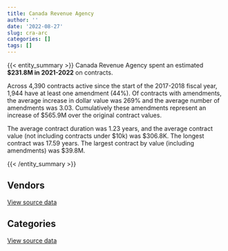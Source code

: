 ```yaml
---
title: Canada Revenue Agency
author: ''
date: '2022-08-27'
slug: cra-arc
categories: []
tags: []
---
```


<script src="/rmarkdown-libs/htmlwidgets/htmlwidgets.js"></script>
<link href="/rmarkdown-libs/datatables-css/datatables-crosstalk.css" rel="stylesheet" />
<script src="/rmarkdown-libs/datatables-binding/datatables.js"></script>
<script src="/rmarkdown-libs/jquery/jquery-3.6.0.min.js"></script>
<link href="/rmarkdown-libs/dt-core-bootstrap/css/dataTables.bootstrap.min.css" rel="stylesheet" />
<link href="/rmarkdown-libs/dt-core-bootstrap/css/dataTables.bootstrap.extra.css" rel="stylesheet" />
<script src="/rmarkdown-libs/dt-core-bootstrap/js/jquery.dataTables.min.js"></script>
<script src="/rmarkdown-libs/dt-core-bootstrap/js/dataTables.bootstrap.min.js"></script>
<link href="/rmarkdown-libs/crosstalk/css/crosstalk.min.css" rel="stylesheet" />
<script src="/rmarkdown-libs/crosstalk/js/crosstalk.min.js"></script>
<script src="/rmarkdown-libs/htmlwidgets/htmlwidgets.js"></script>
<link href="/rmarkdown-libs/datatables-css/datatables-crosstalk.css" rel="stylesheet" />
<script src="/rmarkdown-libs/datatables-binding/datatables.js"></script>
<script src="/rmarkdown-libs/jquery/jquery-3.6.0.min.js"></script>
<link href="/rmarkdown-libs/dt-core-bootstrap/css/dataTables.bootstrap.min.css" rel="stylesheet" />
<link href="/rmarkdown-libs/dt-core-bootstrap/css/dataTables.bootstrap.extra.css" rel="stylesheet" />
<script src="/rmarkdown-libs/dt-core-bootstrap/js/jquery.dataTables.min.js"></script>
<script src="/rmarkdown-libs/dt-core-bootstrap/js/dataTables.bootstrap.min.js"></script>
<link href="/rmarkdown-libs/crosstalk/css/crosstalk.min.css" rel="stylesheet" />
<script src="/rmarkdown-libs/crosstalk/js/crosstalk.min.js"></script>

{{< entity_summary >}}
Canada Revenue Agency spent an estimated **\$231.8M in 2021-2022** on contracts.

Across 4,390 contracts active since the start of the 2017-2018 fiscal year, 1,944 have at least one amendment (44%). Of contracts with amendments, the average increase in dollar value was 269% and the average number of amendments was 3.03. Cumulatively these amendments represent an increase of \$565.9M over the original contract values.

The average contract duration was 1.23 years, and the average contract value (not including contracts under \$10k) was \$306.8K. The longest contract was 17.59 years. The largest contract by value (including amendments) was \$39.8M.

{{< /entity_summary >}}

## Vendors

<div id="htmlwidget-1" style="width:100%;height:auto;" class="datatables html-widget"></div>
<script type="application/json" data-for="htmlwidget-1">{"x":{"style":"bootstrap","filter":"none","vertical":false,"data":[["<a href=\"/vendors/2keys/\">2KEYS<\/a>","<a href=\"/vendors/3d_datacomm/\">3D DATACOMM<\/a>","<a href=\"/vendors/4_office_automation/\">4 OFFICE AUTOMATION<\/a>","<a href=\"/vendors/access_2_networks/\">ACCESS 2 NETWORKS<\/a>","<a href=\"/vendors/acme_future_security_controls/\">ACME FUTURE SECURITY CONTROLS<\/a>","<a href=\"/vendors/act/\">ACT<\/a>","<a href=\"/vendors/advanced_business_interiors/\">ADVANCED BUSINESS INTERIORS<\/a>","<a href=\"/vendors/attachmate/\">ATTACHMATE<\/a>","<a href=\"/vendors/banctec_canada/\">BANCTEC CANADA<\/a>","<a href=\"/vendors/banfield_seguin/\">BANFIELD SEGUIN<\/a>","<a href=\"/vendors/bmc_software/\">BMC SOFTWARE<\/a>","<a href=\"/vendors/bmc_software_canada/\">BMC SOFTWARE CANADA<\/a>","<a href=\"/vendors/brookfield_global_integrated_solutions/\">BROOKFIELD GLOBAL INTEGRATED SOLUTIONS<\/a>","<a href=\"/vendors/ca/\">CA<\/a>","<a href=\"/vendors/cansel_survey_equipment/\">CANSEL SURVEY EQUIPMENT<\/a>","<a href=\"/vendors/carahsoft_technology/\">CARAHSOFT TECHNOLOGY<\/a>","<a href=\"/vendors/cbci_telecom/\">CBCI TELECOM<\/a>","<a href=\"/vendors/cedrom_sni/\">CEDROM SNI<\/a>","<a href=\"/vendors/cgi/\">CGI<\/a>","<a href=\"/vendors/charron_human_resources/\">CHARRON HUMAN RESOURCES<\/a>","<a href=\"/vendors/cision_canada/\">CISION CANADA<\/a>","<a href=\"/vendors/click_networks/\">CLICK NETWORKS<\/a>","<a href=\"/vendors/closereach/\">CLOSEREACH<\/a>","<a href=\"/vendors/cnw_group/\">CNW GROUP<\/a>","<a href=\"/vendors/convergint_technologies/\">CONVERGINT TECHNOLOGIES<\/a>","<a href=\"/vendors/d_doyle_installations/\">D DOYLE INSTALLATIONS<\/a>","<a href=\"/vendors/dalian_enterprises/\">DALIAN ENTERPRISES<\/a>","<a href=\"/vendors/dynabook_canada/\">DYNABOOK CANADA<\/a>","<a href=\"/vendors/ebsco_canada/\">EBSCO CANADA<\/a>","<a href=\"/vendors/eclipsys_solutions/\">ECLIPSYS SOLUTIONS<\/a>","<a href=\"/vendors/ekos_research_associates/\">EKOS RESEARCH ASSOCIATES<\/a>","<a href=\"/vendors/environics_research_group/\">ENVIRONICS RESEARCH GROUP<\/a>","<a href=\"/vendors/factiva/\">FACTIVA<\/a>","<a href=\"/vendors/fca_canada/\">FCA CANADA<\/a>","<a href=\"/vendors/forrest_green_consulting/\">FORREST GREEN CONSULTING<\/a>","<a href=\"/vendors/forrester_research/\">FORRESTER RESEARCH<\/a>","<a href=\"/vendors/gartner/\">GARTNER<\/a>","<a href=\"/vendors/general_motors/\">GENERAL MOTORS<\/a>","<a href=\"/vendors/gilmore_reproductions/\">GILMORE REPRODUCTIONS<\/a>","<a href=\"/vendors/global_knowledge/\">GLOBAL KNOWLEDGE<\/a>","<a href=\"/vendors/global_upholstery/\">GLOBAL UPHOLSTERY<\/a>","<a href=\"/vendors/haworth/\">HAWORTH<\/a>","<a href=\"/vendors/hewlett_packard/\">HEWLETT PACKARD<\/a>","<a href=\"/vendors/horizant/\">HORIZANT<\/a>","<a href=\"/vendors/insa/\">INSA<\/a>","<a href=\"/vendors/integra_networks/\">INTEGRA NETWORKS<\/a>","<a href=\"/vendors/integrated_distribution_systems/\">INTEGRATED DISTRIBUTION SYSTEMS<\/a>","<a href=\"/vendors/ipsos/\">IPSOS<\/a>","<a href=\"/vendors/it_net_consultants/\">IT NET CONSULTANTS<\/a>","<a href=\"/vendors/itex/\">ITEX<\/a>","<a href=\"/vendors/keydata_associates/\">KEYDATA ASSOCIATES<\/a>","<a href=\"/vendors/kia_canada/\">KIA CANADA<\/a>","<a href=\"/vendors/konica_minolta_business_solutions/\">KONICA MINOLTA BUSINESS SOLUTIONS<\/a>","<a href=\"/vendors/lannick_contract_solutions/\">LANNICK CONTRACT SOLUTIONS<\/a>","<a href=\"/vendors/lexisnexis_canada/\">LEXISNEXIS CANADA<\/a>","<a href=\"/vendors/maximus_canada/\">MAXIMUS CANADA<\/a>","<a href=\"/vendors/media_q/\">MEDIA Q<\/a>","<a href=\"/vendors/micro_focus_canada/\">MICRO FOCUS CANADA<\/a>","<a href=\"/vendors/mitsubishi_motor_sales/\">MITSUBISHI MOTOR SALES<\/a>","<a href=\"/vendors/mnp/\">MNP<\/a>","<a href=\"/vendors/navpoint_consulting_group/\">NAVPOINT CONSULTING GROUP<\/a>","<a href=\"/vendors/nitam_solutions/\">NITAM SOLUTIONS<\/a>","<a href=\"/vendors/nova_networks/\">NOVA NETWORKS<\/a>","<a href=\"/vendors/nua_office/\">NUA OFFICE<\/a>","<a href=\"/vendors/nuix_north_america/\">NUIX NORTH AMERICA<\/a>","<a href=\"/vendors/oracle_canada/\">ORACLE CANADA<\/a>","<a href=\"/vendors/paladin_group/\">PALADIN GROUP<\/a>","<a href=\"/vendors/panasonic/\">PANASONIC<\/a>","<a href=\"/vendors/pattison_sign_group/\">PATTISON SIGN GROUP<\/a>","<a href=\"/vendors/phaselock_systems_international/\">PHASELOCK SYSTEMS INTERNATIONAL<\/a>","<a href=\"/vendors/postmedia_network/\">POSTMEDIA NETWORK<\/a>","<a href=\"/vendors/precisionit/\">PRECISIONIT<\/a>","<a href=\"/vendors/proquest/\">PROQUEST<\/a>","<a href=\"/vendors/prosci_canada/\">PROSCI CANADA<\/a>","<a href=\"/vendors/protak_consulting_group/\">PROTAK CONSULTING GROUP<\/a>","<a href=\"/vendors/purelogic/\">PURELOGIC<\/a>","<a href=\"/vendors/purespirit_solutions/\">PURESPIRIT SOLUTIONS<\/a>","<a href=\"/vendors/r_e_gilmore_investments/\">R E GILMORE INVESTMENTS<\/a>","<a href=\"/vendors/sap/\">SAP<\/a>","<a href=\"/vendors/sas_institute/\">SAS INSTITUTE<\/a>","<a href=\"/vendors/sdl_international_canada/\">SDL INTERNATIONAL CANADA<\/a>","<a href=\"/vendors/securekey_technologies/\">SECUREKEY TECHNOLOGIES<\/a>","<a href=\"/vendors/shi_canada/\">SHI CANADA<\/a>","<a href=\"/vendors/stoneworks_technologies/\">STONEWORKS TECHNOLOGIES<\/a>","<a href=\"/vendors/systemscope/\">SYSTEMSCOPE<\/a>","<a href=\"/vendors/taligent_consulting/\">TALIGENT CONSULTING<\/a>","<a href=\"/vendors/tankatek/\">TANKATEK<\/a>","<a href=\"/vendors/telecom_computer_services/\">TELECOM COMPUTER SERVICES<\/a>","<a href=\"/vendors/university_of_ottawa/\">UNIVERSITY OF OTTAWA<\/a>","<a href=\"/vendors/zernam_enterprise/\">ZERNAM ENTERPRISE<\/a>"],[60025.6,null,71374.05,6758.82,12122.33,null,21520.38,697054.44,1088170.25,null,287371.4,22350.18,null,null,29455.3,4426.6,null,32067.94,52261.09,1321591.19,121014.41,null,166745.54,22600,null,47896.69,71835.07,null,100374.66,398114.3,null,154709.98,84792,159673.6,1505509.07,20731.51,1420443.61,37686.6,null,null,13982.79,52510.35,39728.9,76928.03,null,10586.43,null,null,347264.21,295628.98,null,null,null,27205.11,120555,null,12348.74,324457.91,null,null,null,null,47279.56,null,null,3856374.63,2732.62,null,null,56983.17,41623.63,427189.75,81209.96,30430.9,40116.73,null,289779.61,79231.24,3527675.67,779714.34,7854.57,null,12062.83,282347.77,211875,null,null,12965.73,null,null],[null,null,7203.66,16092.86,33.21,null,117147.95,685362.68,979193.53,4227.81,288158.72,null,24234.32,142.52,35101.24,38108.21,83340.91,55160.86,null,1422776.07,84572.01,null,167202.38,7032.74,69104.65,11062.19,null,32618.58,92124.69,564293.31,19831.5,42727.02,98689.68,57233.37,1509633.76,561586.77,508808.09,null,10493.75,null,null,null,null,59534.02,4152.31,null,47618.59,null,1040.05,183910.02,189252.4,null,null,26881.24,120904.72,null,39550,null,56112.91,null,24521,6417,10789.24,9533.61,890090.15,3866940.04,8265.61,59198.16,null,null,27120,null,87313.6,30430.9,82324.42,null,2240443.72,71857.97,3854332.76,343696.18,28747.72,13268.39,13197.49,413357.13,139622.37,11197.18,null,null,22600.2,25717.61],[null,null,6276.48,28529.42,null,95500.4,64119.76,683490.11,976518.14,5800.94,287371.4,null,94361.2,51878.16,39861.04,13133.85,null,56485.34,null,35715.34,38727.7,null,166745.54,13714.08,106877.95,null,null,null,85257.91,1368601.68,null,null,79869.75,106215.52,1505509.07,375907.52,2266333.69,null,null,21470,null,null,null,98351.68,11030.9,112066,null,176775.59,10259.95,31871.56,null,null,39539.25,null,122720.91,1187846.81,39550,null,27049.25,null,null,29260.07,14885.91,3666.77,1012096.28,3856374.63,5510.4,20267.79,65626.57,57027.15,29330.28,null,79516.72,269258.46,null,11300,1631043.03,38975.42,5360762.97,292718.82,30807.48,65831.61,19647.38,412227.74,283123.13,128544.58,null,null,null,66511.07],[null,82887.88,39720.31,null,null,2121823.66,null,683490.11,1088831.44,null,55112.32,184650.55,null,17467.01,23080.36,72328.29,26419.47,null,null,64574.86,44080.49,14047.99,306801.24,81868.87,106877.95,null,null,null,113573.49,1316440.91,null,3132.46,102878.89,68407.88,1505509.07,174329.34,1432673.91,null,null,70581.1,null,null,14243.47,74383.54,null,null,null,158037.11,null,10752.1,null,15133.37,null,null,164213.19,3080348.51,39550,null,null,18196.8,null,287070.5,65150.69,null,1012096.28,3856374.63,null,null,null,null,10210.23,null,86252.21,857273.37,null,null,179682.66,99326.18,3830595.96,292718.82,45514.87,null,655.12,412227.74,289962.28,null,746535.65,14036.9,null,null]],"container":"<table class=\"table table-striped table-hover row-border order-column display\">\n  <thead>\n    <tr>\n      <th>Vendor<\/th>\n      <th>2018-2019<\/th>\n      <th>2019-2020<\/th>\n      <th>2020-2021<\/th>\n      <th>2021-2022<\/th>\n    <\/tr>\n  <\/thead>\n<\/table>","options":{"order":[[4,"desc"]],"pageLength":10,"autoWidth":true,"columnDefs":[{"targets":1,"render":"function(data, type, row, meta) {\n    return type !== 'display' ? data : DTWidget.formatCurrency(data, \"$\", 2, 3, \",\", \".\", true, null);\n  }"},{"targets":2,"render":"function(data, type, row, meta) {\n    return type !== 'display' ? data : DTWidget.formatCurrency(data, \"$\", 2, 3, \",\", \".\", true, null);\n  }"},{"targets":3,"render":"function(data, type, row, meta) {\n    return type !== 'display' ? data : DTWidget.formatCurrency(data, \"$\", 2, 3, \",\", \".\", true, null);\n  }"},{"targets":4,"render":"function(data, type, row, meta) {\n    return type !== 'display' ? data : DTWidget.formatCurrency(data, \"$\", 2, 3, \",\", \".\", true, null);\n  }"},{"width":"16%","targets":[1,2,3,4]},{"className":"dt-right","targets":[1,2,3,4]}],"orderClasses":false}},"evals":["options.columnDefs.0.render","options.columnDefs.1.render","options.columnDefs.2.render","options.columnDefs.3.render"],"jsHooks":[]}</script>
<p class="text-right">
<a href="https://github.com/GoC-Spending/contracts-data/tree/main/data/out/departments/cra-arc/summary_by_fiscal_year_by_vendor.csv" class="source-data-link btn btn-link">View source data</a>
</p>

## Categories

<div id="htmlwidget-2" style="width:100%;height:auto;" class="datatables html-widget"></div>
<script type="application/json" data-for="htmlwidget-2">{"x":{"style":"bootstrap","filter":"none","vertical":false,"data":[["<a href=\"/categories/1_facilities_and_construction/\">Facilities and construction<\/a>","<a href=\"/categories/10_office_management/\">Office management<\/a>","<a href=\"/categories/2_professional_services/\">Professional services<\/a>","<a href=\"/categories/3_information_technology/\">Information technology<\/a>","<a href=\"/categories/4_medical/\">Medical<\/a>","<a href=\"/categories/5_transportation_and_logistics/\">Transportation and logistics<\/a>","<a href=\"/categories/6_industrial_products_and_services/\">Industrial products and services<\/a>","<a href=\"/categories/8_security_and_protection/\">Security and protection<\/a>","<a href=\"/categories/9_human_capital/\">Human capital<\/a>"],[95126.04,13077696.85,23699247.85,104727811.81,922202.58,643840.5,1789237.4,352995.68,7784623.99],[68053.21,14361238.69,22342217.69,126596419.29,806517.9,663969.17,1252467.93,452616.11,9412116.82],[67317.38,15214642.87,30628436.51,167023657.11,762280.57,765790.51,1103016.61,2927711.65,11140663.53],[59023.34,14390764.82,35611121.96,161997709.93,1614131.32,787863.63,1206429.78,3365051.62,12741775.96]],"container":"<table class=\"table table-striped table-hover row-border order-column display\">\n  <thead>\n    <tr>\n      <th>Category<\/th>\n      <th>2018-2019<\/th>\n      <th>2019-2020<\/th>\n      <th>2020-2021<\/th>\n      <th>2021-2022<\/th>\n    <\/tr>\n  <\/thead>\n<\/table>","options":{"order":[[4,"desc"]],"dom":"t","pageLength":30,"autoWidth":true,"columnDefs":[{"targets":1,"render":"function(data, type, row, meta) {\n    return type !== 'display' ? data : DTWidget.formatCurrency(data, \"$\", 2, 3, \",\", \".\", true, null);\n  }"},{"targets":2,"render":"function(data, type, row, meta) {\n    return type !== 'display' ? data : DTWidget.formatCurrency(data, \"$\", 2, 3, \",\", \".\", true, null);\n  }"},{"targets":3,"render":"function(data, type, row, meta) {\n    return type !== 'display' ? data : DTWidget.formatCurrency(data, \"$\", 2, 3, \",\", \".\", true, null);\n  }"},{"targets":4,"render":"function(data, type, row, meta) {\n    return type !== 'display' ? data : DTWidget.formatCurrency(data, \"$\", 2, 3, \",\", \".\", true, null);\n  }"},{"width":"16%","targets":[1,2,3,4]},{"className":"dt-right","targets":[1,2,3,4]}],"orderClasses":false,"lengthMenu":[10,25,30,50,100]}},"evals":["options.columnDefs.0.render","options.columnDefs.1.render","options.columnDefs.2.render","options.columnDefs.3.render"],"jsHooks":[]}</script>
<p class="text-right">
<a href="https://github.com/GoC-Spending/contracts-data/tree/main/data/out/departments/cra-arc/summary_by_fiscal_year_by_category.csv" class="source-data-link btn btn-link">View source data</a>
</p>
